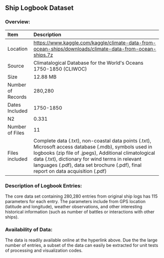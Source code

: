 ## Ship Logbook Dataset
### Overview:

| Item | Description |
|:-------------------|:----------------------------------|
| Location | https://www.kaggle.com/kaggle/climate-data-from-ocean-ships/downloads/climate-data-from-ocean-ships.7z |
| Source | Climatalogical Database for the World's Oceans 1750-1850 (CLIWOC) |
| Size | 12.88 MB |
| Number of Records | 280,280 |
| Dates Included | 1750-1850 |
| N2 | 0.331 |
| Number of Files| 11
|Files included| Complete data (.txt), non-coastal data points (.txt), Microsoft access database (.mdb), symbols used in logbooks (zip file of .jpegs), Additional climatological data (.txt), dictionary for wind terms in relevant languages (.pdf), data set brochure (.pdf), final report on data acquisition (.pdf)

### Description of Logbook Entries:
The core data set containing 280,280 entries from original ship logs has 115 parameters for each entry. The parameters include from GPS location (latitude and longitude), weather observations, and other interesting historical information (such as number of battles or interactions with other ships). 

### Availability of Data:
The data is readily available online at the hyperlink above. Due the the large number of entries, a subset of the data can easily be extracted for unit tests of processing and visualization codes. 